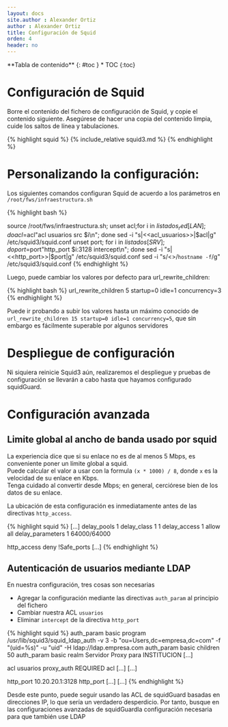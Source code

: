 ```yaml
---
layout: docs
site.author : Alexander Ortiz
author : Alexander Ortiz
title: Configuración de Squid
orden: 4
header: no
---
```

<div class="panel radius" markdown="1">
**Tabla de contenido**
{: #toc }
*  TOC
{:toc}
</div>

# Configuración de Squid
Borre el contenido del fichero de configuración de Squid, y copie el contenido siguiente.
Asegúrese de hacer una copia del contenido limpia, cuide los saltos de línea y tabulaciones.

{% highlight squid %}
{% include_relative squid3.md %}
{% endhighlight %}

# Personalizando la configuración: 
Los siguientes comandos configuran Squid de acuerdo a los parámetros en `/root/fws/infraestructura.sh`

{% highlight bash %}

source /root/fws/infraestructura.sh;
unset acl;for i in ${listados_red[LAN]}; do acl=$acl"acl usuarios src $i\n"; done
sed -i "s|<<acl_usuarios>>|$acl|g" /etc/squid3/squid.conf
unset port; for i in ${listados[SRV]}; do port=$port"http_port $i:3128 intercept\n"; done
sed -i "s|<<http_port>>|$port|g" /etc/squid3/squid.conf
sed -i "s/<<hostname>>/`hostname -f`/g" /etc/squid3/squid.conf
{% endhighlight %}

Luego, puede cambiar los valores por defecto para url_rewrite_children:

{% highlight bash %}
url_rewrite_children 5 startup=0 idle=1 concurrency=3
{% endhighlight %}

Puede ir probando a subir los valores hasta un máximo conocido de `url_rewrite_children 15 startup=0 idle=1 concurrency=5`, que sin embargo es fácilmente superable por algunos servidores

# Despliegue de configuración
Ni siquiera reinicie Squid3 aún, realizaremos el despliegue y pruebas de configuración se llevarán a cabo hasta que hayamos configurado squidGuard.

# Configuración avanzada  

## Limite global al ancho de banda usado por squid
La experiencia dice que si su enlace no es de al menos 5 Mbps, es conveniente poner un límite global a squid.  
Puede calcular el valor a usar con  la formula `(x * 1000) / 8`, donde `x` es la velocidad de su enlace en Kbps.  
Tenga cuidado al convertir desde Mbps; en general, cerciórese bien de los datos de su enlace.

La ubicación de esta configuración es inmediatamente antes de las directivas `http_access`.

{% highlight squid %}
[...]
delay_pools 1
delay_class 1 1
delay_access 1 allow all
delay_parameters 1 64000/64000

http_access deny !Safe_ports
[...]
{% endhighlight %}

## Autenticación de usuarios mediante LDAP
En nuestra configuración, tres cosas son necesarias  

* Agregar la configuración mediante las directivas `auth_param` al principio del fichero
* Cambiar nuestra ACL `usuarios`
* Eliminar `intercept` de la directiva `http_port`

{% highlight squid %}
auth_param basic program /usr/lib/squid3/squid_ldap_auth -v 3 -b "ou=Users,dc=empresa,dc=com" -f "(uid=%s)" -u "uid" -H ldap://ldap.empresa.com 
auth_param basic children 50 
auth_param basic realm Servidor Proxy para INSTITUCION
[...]

acl usuarios proxy_auth REQUIRED 
acl [...]
[...]

http_port 10.20.20.1:3128
http_port [...]
[...]
{% endhighlight %}

Desde este punto, puede seguir usando las ACL de squidGuard basadas en direcciones IP, lo que sería un verdadero desperdicio. Por tanto, busque en las configuraciones avanzadas de squidGuardla configuración necesaria para que también use LDAP

